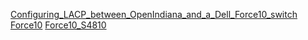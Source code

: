 [Configuring_LACP_between_OpenIndiana_and_a_Dell_Force10_switch](Configuring_LACP_between_OpenIndiana_and_a_Dell_Force10_switch.md)
[Force10](Force10.Reset_password.md)
[Force10_S4810](Force10_S4810.Initial_Configuration.md)
